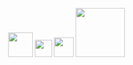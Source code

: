 <div>
  <img src= "https://logos-download.com/wp-content/uploads/2016/10/Python_logo_icon.png" width="50">
  <img src= "https://cdn.freebiesupply.com/logos/large/2x/html5-logo-png-transparent.png" width="35">
  <img src= "https://cdn.freebiesupply.com/logos/large/2x/css3-logo-png-transparent.png" width="40">
  <img src= "https://1000logos.net/wp-content/uploads/2020/09/JavaScript-Logo-2048x1280.png" width="100">
</div>

<!--



-->


